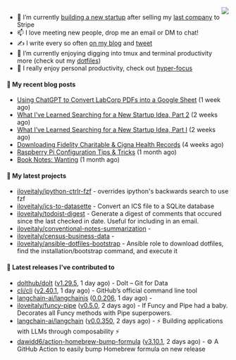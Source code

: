 <img align="right" src="https://github-readme-stats.vercel.app/api?username=iloveitaly&show_icons=true&text_color=718096&hide_title=true"/>

- 🔭 I’m currently [building a new startup](https://mikebian.co/bye-stripe-on-to-the-next-adventure/) after selling my [last company](https://suitesync.io) to Stripe
- 📫 I love meeting new people, drop me an email or DM to chat!
- ✍️ I write every so often [on my blog](http://mikebian.co/) and [tweet](https://twitter.com/mike_bianco)
- 🌱 I’m currently enjoying digging into tmux and terminal productivity more (check out my [dotfiles](https://github.com/iloveitaly/dotfiles))
- 💬 I really enjoy personal productivity, check out [hyper-focus](https://github.com/iloveitaly/hyper-focus)

#### 📜 My recent blog posts


- [Using ChatGPT to Convert LabCorp PDFs into a Google Sheet](https://mikebian.co/using-chatgpt-to-convert-labcorp-pdfs-into-a-google-sheet/) (1 week ago)
- [What I’ve Learned Searching for a New Startup Idea, Part 2](https://mikebian.co/what-ive-learned-searching-for-a-new-startup-idea-part-2/) (2 weeks ago)
- [What I’ve Learned Searching for a New Startup Idea, Part I](https://mikebian.co/what-ive-learned-searching-for-a-new-startup-idea-part-i/) (2 weeks ago)
- [Downloading Fidelity Charitable &amp; Cigna Health Records](https://mikebian.co/downloading-fidelity-charitable-cigna-health-records/) (4 weeks ago)
- [Raspberry Pi Configuration Tips &amp; Tricks](https://mikebian.co/raspberry-pi-configuration-tips-tricks/) (1 month ago)
- [Book Notes: Wanting](https://mikebian.co/book-notes-wanting/) (1 month ago)

#### 🌱 My latest projects


- [iloveitaly/ipython-ctrlr-fzf](https://github.com/iloveitaly/ipython-ctrlr-fzf) - overrides ipython&#39;s backwards search to use fzf
- [iloveitaly/ics-to-datasette](https://github.com/iloveitaly/ics-to-datasette) - Convert an ICS file to a SQLite database
- [iloveitaly/todoist-digest](https://github.com/iloveitaly/todoist-digest) - Generate a digest of comments that occured since the last checked in date. Useful for including in an email.
- [iloveitaly/conventional-notes-summarization](https://github.com/iloveitaly/conventional-notes-summarization) - 
- [iloveitaly/census-business-data](https://github.com/iloveitaly/census-business-data) - 
- [iloveitaly/ansible-dotfiles-bootstrap](https://github.com/iloveitaly/ansible-dotfiles-bootstrap) - Ansible role to download dotfiles, find the installation/bootstrap command, and execute it

#### 🔭 Latest releases I've contributed to


- [dolthub/dolt](https://github.com/dolthub/dolt) ([v1.29.5](https://github.com/dolthub/dolt/releases/tag/v1.29.5), 1 day ago) - Dolt – Git for Data
- [cli/cli](https://github.com/cli/cli) ([v2.40.1](https://github.com/cli/cli/releases/tag/v2.40.1), 1 day ago) - GitHub’s official command line tool
- [langchain-ai/langchainjs](https://github.com/langchain-ai/langchainjs) ([0.0.206](https://github.com/langchain-ai/langchainjs/releases/tag/0.0.206), 1 day ago) - 
- [iloveitaly/funcy-pipe](https://github.com/iloveitaly/funcy-pipe) ([v0.5.0](https://github.com/iloveitaly/funcy-pipe/releases/tag/v0.5.0), 2 days ago) - If Funcy and Pipe had a baby. Decorates all Funcy methods with Pipe superpowers.
- [langchain-ai/langchain](https://github.com/langchain-ai/langchain) ([v0.0.350](https://github.com/langchain-ai/langchain/releases/tag/v0.0.350), 2 days ago) - ⚡ Building applications with LLMs through composability ⚡
- [dawidd6/action-homebrew-bump-formula](https://github.com/dawidd6/action-homebrew-bump-formula) ([v3.10.1](https://github.com/dawidd6/action-homebrew-bump-formula/releases/tag/v3.10.1), 2 days ago) - :gear: A GitHub Action to easily bump Homebrew formula on new release
